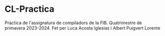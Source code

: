 # CL-Practica
Pràctica de l'assignatura de compiladors de la FIB. Quatrimestre de primavera 2023-2024. Fet per Luca Acosta Iglesias i Albert Puigvert Lorente

